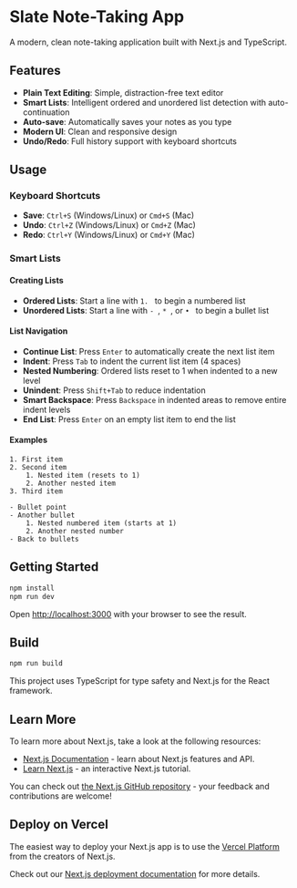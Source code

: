# Slate Note-Taking App

A modern, clean note-taking application built with Next.js and TypeScript.

## Features

- **Plain Text Editing**: Simple, distraction-free text editor
- **Smart Lists**: Intelligent ordered and unordered list detection with auto-continuation
- **Auto-save**: Automatically saves your notes as you type
- **Modern UI**: Clean and responsive design
- **Undo/Redo**: Full history support with keyboard shortcuts

## Usage

### Keyboard Shortcuts

- **Save**: `Ctrl+S` (Windows/Linux) or `Cmd+S` (Mac)
- **Undo**: `Ctrl+Z` (Windows/Linux) or `Cmd+Z` (Mac)
- **Redo**: `Ctrl+Y` (Windows/Linux) or `Cmd+Y` (Mac)

### Smart Lists

#### Creating Lists
- **Ordered Lists**: Start a line with `1. ` to begin a numbered list
- **Unordered Lists**: Start a line with `- `, `* `, or `• ` to begin a bullet list

#### List Navigation
- **Continue List**: Press `Enter` to automatically create the next list item
- **Indent**: Press `Tab` to indent the current list item (4 spaces)
- **Nested Numbering**: Ordered lists reset to 1 when indented to a new level
- **Unindent**: Press `Shift+Tab` to reduce indentation
- **Smart Backspace**: Press `Backspace` in indented areas to remove entire indent levels
- **End List**: Press `Enter` on an empty list item to end the list

#### Examples
```
1. First item
2. Second item
    1. Nested item (resets to 1)
    2. Another nested item
3. Third item

- Bullet point
- Another bullet
    1. Nested numbered item (starts at 1)
    2. Another nested number
- Back to bullets
```

## Getting Started

```bash
npm install
npm run dev
```

Open [http://localhost:3000](http://localhost:3000) with your browser to see the result.

## Build

```bash
npm run build
```

This project uses TypeScript for type safety and Next.js for the React framework.

## Learn More

To learn more about Next.js, take a look at the following resources:

- [Next.js Documentation](https://nextjs.org/docs) - learn about Next.js features and API.
- [Learn Next.js](https://nextjs.org/learn) - an interactive Next.js tutorial.

You can check out [the Next.js GitHub repository](https://github.com/vercel/next.js) - your feedback and contributions are welcome!

## Deploy on Vercel

The easiest way to deploy your Next.js app is to use the [Vercel Platform](https://vercel.com/new?utm_medium=default-template&filter=next.js&utm_source=create-next-app&utm_campaign=create-next-app-readme) from the creators of Next.js.

Check out our [Next.js deployment documentation](https://nextjs.org/docs/app/building-your-application/deploying) for more details.